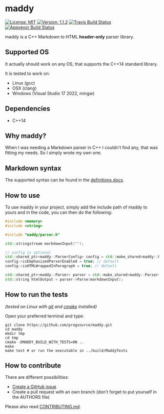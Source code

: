 # maddy

[![License: MIT](https://img.shields.io/badge/License-MIT-yellow.svg)](https://opensource.org/licenses/MIT)
[![Version: 1.1.2](https://img.shields.io/badge/Version-1.1.2-brightgreen.svg)](https://semver.org/)
[![Travis Build Status](https://travis-ci.org/progsource/maddy.svg?branch=master)](https://travis-ci.org/progsource/maddy)
[![Appveyor Build Status](https://ci.appveyor.com/api/projects/status/04m0lg27kigv1pg8/branch/master?svg=true)](https://ci.appveyor.com/project/progsource/maddy/branch/master)

maddy is a C++ Markdown to HTML **header-only** parser library.

## Supported OS

It actually should work on any OS, that supports the C++14 standard library.

It is tested to work on:

* Linux (gcc)
* OSX (clang)
* Windows (Visual Studio 17 2022, mingw)

## Dependencies

* C++14

## Why maddy?

When I was needing a Markdown parser in C++ I couldn't find any, that was
fitting my needs. So I simply wrote my own one.

## Markdown syntax

The supported syntax can be found in the [definitions docs](docs/definitions.md).

## How to use

To use maddy in your project, simply add the include path of maddy to yours
and in the code, you can then do the following:

```c++
#include <memory>
#include <string>

#include "maddy/parser.h"

std::stringstream markdownInput("");

// config is optional
std::shared_ptr<maddy::ParserConfig> config = std::make_shared<maddy::ParserConfig>();
config->isEmphasizedParserEnabled = true; // default
config->isHTMLWrappedInParagraph = true; // default

std::shared_ptr<maddy::Parser> parser = std::make_shared<maddy::Parser>(config);
std::string htmlOutput = parser->Parse(markdownInput);
```

## How to run the tests

*(tested on Linux with
[git](https://git-scm.com/book/en/v2/Getting-Started-Installing-Git) and
[cmake](https://cmake.org/install/) installed)*

Open your preferred terminal and type:

```shell
git clone https://github.com/progsource/maddy.git
cd maddy
mkdir tmp
cd tmp
cmake -DMADDY_BUILD_WITH_TESTS=ON ..
make
make test # or run the executable in ../build/MaddyTests
```

## How to contribute

There are different possibilities:

* [Create a GitHub issue](https://github.com/progsource/maddy/issues/new)
* Create a pull request with an own branch (don't forget to put yourself in the
  AUTHORS file)

Please also read [CONTRIBUTING.md](CONTRIBUTING.md).
